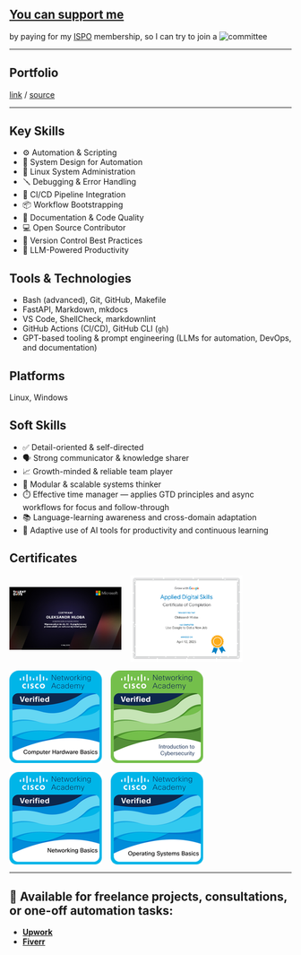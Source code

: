 <!-- markdownlint-disable MD033 MD041 -->
<!-- /* cspell:locale en / -->
<!-- LTeX: language=en-US-->

## [You can support me](https://buy.stripe.com/dR6fYY6hC6ey76geXw)

by paying for my [ISPO](https://www.ispoint.org) membership, so I can try to join a ![committee](https://media.licdn.com/dms/image/v2/D5610AQH0iLdIMlO8qw/image-shrink_1280/B56ZYd4IHTHQAU-/0/1744257975786?e=1748786400&v=beta&t=2D_tyu6eViKHABW9YVMOqLIafKa5pHbVYT6mWvhq00c)

---

## **Portfolio**

[link](https://o-leksandr.github.io) / [source](https://github.com/o-leksandr/o-leksandr.github.io)

---

## **Key Skills**

* ⚙️ Automation & Scripting
* 🧠 System Design for Automation
* 🐧 Linux System Administration
* 🪛 Debugging & Error Handling
* 🔄 CI/CD Pipeline Integration
* 📦 Workflow Bootstrapping
* 📝 Documentation & Code Quality
* 💻 Open Source Contributor
* 🧪 Version Control Best Practices
* 🤖 LLM-Powered Productivity

## **Tools & Technologies**

* Bash (advanced), Git, GitHub, Makefile
* FastAPI, Markdown, mkdocs
* VS Code, ShellCheck, markdownlint
* GitHub Actions (CI/CD), GitHub CLI (`gh`)
* GPT-based tooling & prompt engineering (LLMs for automation, DevOps, and documentation)

## **Platforms**

Linux, Windows

## **Soft Skills**

* ✅ Detail-oriented & self-directed
* 🗣 Strong communicator & knowledge sharer
* 📈 Growth-minded & reliable team player
* 🧩 Modular & scalable systems thinker
* ⏱️ Effective time manager — applies GTD principles and async workflows for focus and follow-through
* 📚 Language-learning awareness and cross-domain adaptation
* 🤝 Adaptive use of AI tools for productivity and continuous learning

## Certificates

<div style="display: flex; flex-wrap: wrap; gap: 16px; justify-content: flex-start; align-items: center;">

  <!-- cspell:disable-next-line -->
  <img src="./imgs/certs/certyfikat-wprowadzenie-do-ai-kompleksowy-przewodnik-po-sztucznej-inteligencji_340.png" alt="Wprowadzenie do AI" style="max-width: 200px; height: auto;" />
  <img src="./imgs/certs/Use Google to Get a New Job.png" alt="Use Google to Get a New Job" style="max-width: 200px; height: auto;" />
  <img src="./imgs/certs/Computer Hardware Basics.png" alt="Computer Hardware Basics" style="max-width: 200px; height: auto;" />
  <img src="./imgs/certs/Introduction to Cybersecurity.png" alt="Introduction to Cybersecurity" style="max-width: 200px; height: auto;" />
  <img src="./imgs/certs/Networking Basics.png" alt="Networking Basics" style="max-width: 200px; height: auto;" />
  <img src="./imgs/certs/Operating Systems Basics.png" alt="Operating Systems Basics" style="max-width: 200px; height: auto;" />

</div>

---

## 💼 Available for freelance projects, consultations, or one-off automation tasks:

* [**Upwork**](https://www.upwork.com/freelancers/~015d8a2b4f2d082706)
* [**Fiverr**](https://www.fiverr.com/s/42djakR)
